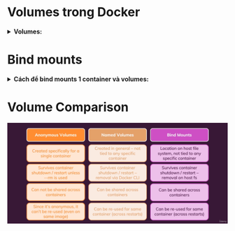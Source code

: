 # Volumes trong Docker
<details>
  <summary>
  <b>Volumes: </b>
  </summary>
  
  + Volumes trong Docker là một tính năng cho phép bạn lưu trữ và chia sẻ dữ liệu giữa các container hoặc giữa container và máy chủ (host). Nó được sử dụng để duy trì dữ liệu của container ngay cả khi container bị dừng hoặc xóa.
  
  + <b>Các lệnh cơ bản: </b>
      1. Xem danh sách volumes: `docker volume ls`
      2. Xóa volume: `docker volume rm my-volume`
  
  + <b>Tại sao nên dùng volumes? </b>
      1. <b>Persist dữ liệu: </b> Dữ liệu trong container thường sẽ bị mất khi container bị xóa. Volumes giúp lưu trữ dữ liệu một cách lâu dài, ngay cả khi container không còn tồn tại.
      2. <b>Chia sẻ dữ liệu giữa các container: </b> Nhiều container có thể sử dụng chung một volume để chia sẻ dữ liệu. Điều này rất hữu ích khi bạn có các container cần truy cập vào cùng một bộ dữ liệu.
      3. <b>Tách biệt dữ liệu và ứng dụng: </b> Volumes giúp tách biệt dữ liệu khỏi container, giúp việc quản lý và sao lưu dữ liệu trở nên dễ dàng hơn.
      4. <b>Hiệu suất tốt hơn: </b> Volumes được tối ưu hóa cho hiệu suất và thường nhanh hơn so với việc lưu trữ dữ liệu trực tiếp trên hệ thống tập tin của container (bind mounts).

  + <b>Cách sử dụng volumes: </b>
      1. <b>Tạo volume khi chạy container: </b> `docker run -d -p 3000:80 --rm --name feedback-app -v feedback:/app/feedback feedback-node:volumes`
      2. <b>Hoặc: </b> 
            - Tạo volume: `docker volume create my-volume` 
            - Gắn volume vào container:
                - Khi chạy container, bạn có thể gắn volume vào một thư mục trong container bằng tùy chọn -v hoặc --mount.
                - `docker run -d -v my-volume:/path/in/container my-image`
                    + `my-volume`: Tên của volume mà bạn đã tạo.
                    + `/path/in/container`: Đường dẫn trong container nơi volume sẽ được gắn.
                - EX:
                    + Nếu bạn muốn lưu trữ dữ liệu trong thư mục /data của container:
                    + `docker run -d -v my-volume:/data my-image`
            3. Bind mounts:
                 - Ngoài ra, bạn cũng có thể gắn một thư mục từ máy chủ (host) vào container. Đây là dạng bind mounts:
                 - `docker run -d -v /path/on/host:/path/in/container my-image`
                    + `/path/on/host`: Thư mục trên máy chủ mà bạn muốn gắn.
                    + `/path/in/container`: Thư mục tương ứng trong container.
            4. So sánh giữa volumes và bind mounts:
                 ![Example Image](./image-for-notes/volume_&_bindmounts.png)
            5. Ví dụ cụ thể:
               - Giả sử bạn có một ứng dụng web lưu trữ dữ liệu vào thư mục /data bên trong container và bạn muốn dữ liệu được lưu trữ bền vững trên máy chủ của bạn. Bạn có thể sử dụng volume như sau:
                    + `docker run -d -v my-volume:/data my-web-app`
               - Nếu bạn muốn sử dụng một thư mục cụ thể trên máy chủ (ví dụ /home/user/data), bạn có thể sử dụng bind mount:
                    + `docker run -d -v /home/user/data:/data my-web-app`

## Lưu ý:
  - Anonymous Volume sẽ bị xóa khi container shutdown
  - Volume được đặt tên sẽ không tự động xóa khi container shutdown
        + EX: `docker run -d -p 3000:80 --rm --name feedback-app -v feedback:/app/feedback feedback-node:volumes`  
</details>

# Bind mounts
<details>
  <summary>
  <b>Cách để bind mounts 1 container và volumes: </b>
  </summary>

  * EX: `docker run -d -p 3000:80 --rm --name feedback-app -v feedback:/app/feedback -v "C:\Users\PC\Desktop\Learning Docker\My-Learning-Docker\03 - Managing Data & Working with Volumes\data-volumes-02-added-dockerfile:/app" -v /app/node_modules feedback-node:volumes`
  * Giải thích:
      - `-v feedback:/app/feedback`
          + Cờ -v được sử dụng để mount (gắn) một volume. Volume là một cách để lưu trữ dữ liệu ngoài container, giúp dữ liệu không bị mất khi container bị xóa. Ở đây:
            - `feedback`: là tên volume.
            - `/app/feedback`: là thư mục trong container nơi volume được gắn vào.
      - `-v "C:\Users\PC\Desktop\Learning Docker\My-Learning-Docker\03 - Managing Data & Working with Volumes\data-volumes-02-added-dockerfile:/app"`
          + Đây là một volume khác, nhưng thay vì sử dụng volume của Docker, nó gắn thư mục trên máy tính host vào container. Cụ thể:
            - `"C:\Users\PC\Desktop\Learning Docker\My-Learning-Docker\03 - Managing Data & Working with Volumes\data-volumes-02-added-dockerfile"`: là thư mục trên máy tính của bạn (Windows).
            - `/app`: là thư mục trong container.
          + Điều này có nghĩa là mọi thay đổi trong thư mục trên máy tính host sẽ tự động được phản ánh trong container tại thư mục `/app`, và ngược lại.
      - `-v /app/node_modules`
          + Tham số này mount một volume ẩn, điều này có nghĩa là Docker sẽ không ghi đè thư mục node_modules bên trong container bằng thư mục tương ứng từ máy host. Thư mục này sẽ được quản lý độc lập bên trong container, giúp tránh vấn đề về sự khác biệt môi trường giữa hệ thống host và container.
</details>

# Volume Comparison
   ![Example Image](./image-for-notes/Volumes_comparision%20.png)
  

